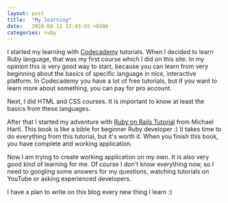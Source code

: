 ```yaml
---
layout: post
title:  "My learning"
date:   2020-08-11 12:43:55 +0200
categories: ruby
---
```

I started my learning with [Codecademy][codecademy] tutorials. When I decided to learn Ruby language, that was my first course which I did on this site. In my opinion this is very good way to start, because you can learn from very beginning about the basics of specific language in nice, interactive platform. In Codecademy you have a lot of free tutorials, but if you want to learn more about something, you can pay for pro account.

Next, I did HTML and CSS courses. It is important to know at least the basics from these languages.

After that I started my adventure with [Ruby on Rails Tutorial][ruby-on-rails-tutorial] from Michael Hartl. This book is like a bible for beginner Ruby developer :) It takes time to do everything from this tutorial, but it's worth it. When you finish this book, you have complete and working application.

Now I am trying to create working application on my own. It is also very good kind of learning for me. Of course I don't know everything now, so I need to googling some answers for my questions, watching tutorials on YouTube or asking experienced developers.

I have a plan to write on this blog every new thing I learn :)

[codecademy]: https://www.codecademy.com/
[ruby-on-rails-tutorial]: https://www.railstutorial.org/book